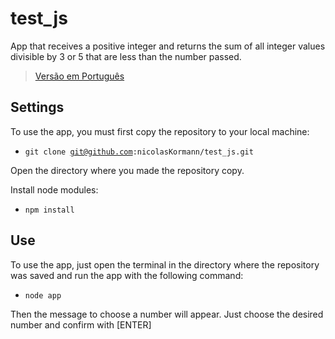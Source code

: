 # test_js

App that receives a positive integer and returns the sum of all integer values divisible by 3 or 5 that are less than the number passed.

> [Versão em Português](README_ptbr.md)

## Settings
To use the app, you must first copy the repository to your local machine:
  - <code>git clone git@github.com:nicolasKormann/test_js.git</code>

Open the directory where you made the repository copy.

Install node modules:
  - <code>npm install</code>

## Use
To use the app, just open the terminal in the directory where the repository was saved and run the app with the following command:
  - <code>node app</code>
<p>Then the message to choose a number will appear. Just choose the desired number and confirm with [ENTER]</p>
  
